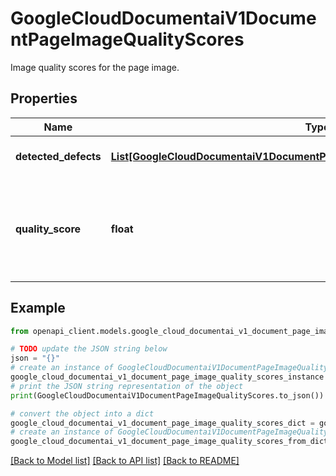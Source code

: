# GoogleCloudDocumentaiV1DocumentPageImageQualityScores

Image quality scores for the page image.

## Properties

Name | Type | Description | Notes
------------ | ------------- | ------------- | -------------
**detected_defects** | [**List[GoogleCloudDocumentaiV1DocumentPageImageQualityScoresDetectedDefect]**](GoogleCloudDocumentaiV1DocumentPageImageQualityScoresDetectedDefect.md) | A list of detected defects. | [optional] 
**quality_score** | **float** | The overall quality score. Range &#x60;[0, 1]&#x60; where &#x60;1&#x60; is perfect quality. | [optional] 

## Example

```python
from openapi_client.models.google_cloud_documentai_v1_document_page_image_quality_scores import GoogleCloudDocumentaiV1DocumentPageImageQualityScores

# TODO update the JSON string below
json = "{}"
# create an instance of GoogleCloudDocumentaiV1DocumentPageImageQualityScores from a JSON string
google_cloud_documentai_v1_document_page_image_quality_scores_instance = GoogleCloudDocumentaiV1DocumentPageImageQualityScores.from_json(json)
# print the JSON string representation of the object
print(GoogleCloudDocumentaiV1DocumentPageImageQualityScores.to_json())

# convert the object into a dict
google_cloud_documentai_v1_document_page_image_quality_scores_dict = google_cloud_documentai_v1_document_page_image_quality_scores_instance.to_dict()
# create an instance of GoogleCloudDocumentaiV1DocumentPageImageQualityScores from a dict
google_cloud_documentai_v1_document_page_image_quality_scores_from_dict = GoogleCloudDocumentaiV1DocumentPageImageQualityScores.from_dict(google_cloud_documentai_v1_document_page_image_quality_scores_dict)
```
[[Back to Model list]](../README.md#documentation-for-models) [[Back to API list]](../README.md#documentation-for-api-endpoints) [[Back to README]](../README.md)


